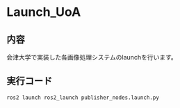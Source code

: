 # Launch_UoA

## 内容
会津大学で実装した各画像処理システムのlaunchを行います。

## 実行コード
```bash
ros2 launch ros2_launch publisher_nodes.launch.py
```
